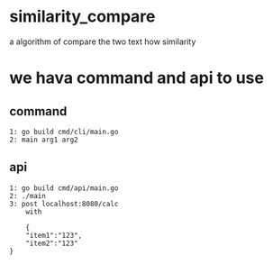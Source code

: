# similarity_compare
a algorithm of compare the two text  how similarity

# we hava command and api to use

## command 

```
1: go build cmd/cli/main.go
2: main arg1 arg2
```

## api

```
1: go build cmd/api/main.go
2: ./main
3: post localhost:8080/calc 
    with
    
    {
    "item1":"123",
    "item2":"123"
}
```